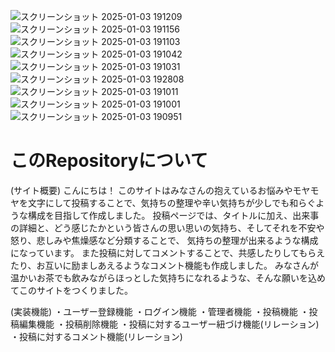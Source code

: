 ![スクリーンショット 2025-01-03 191209](https://github.com/user-attachments/assets/5303687f-2a25-4e29-8055-73dcce4286a8)
![スクリーンショット 2025-01-03 191156](https://github.com/user-attachments/assets/f83c1cae-dc1f-4a10-b188-05af52768fe8)
![スクリーンショット 2025-01-03 191103](https://github.com/user-attachments/assets/154a869a-7b1d-454b-8e6a-0efa574bf348)
![スクリーンショット 2025-01-03 191042](https://github.com/user-attachments/assets/aaa1504c-173f-475a-8cb5-f5f4f345cd6e)
![スクリーンショット 2025-01-03 191031](https://github.com/user-attachments/assets/94c961d4-b51e-40f3-aa6c-8e5a1f58eae4)
![スクリーンショット 2025-01-03 192808](https://github.com/user-attachments/assets/bd017a5c-bbed-43f7-8632-0655a7bd40e9)
![スクリーンショット 2025-01-03 191011](https://github.com/user-attachments/assets/0765b1c7-d31f-442f-b9d5-8c91315bd678)
![スクリーンショット 2025-01-03 191001](https://github.com/user-attachments/assets/9324d993-a3d7-457b-a7fa-52218ffb24b5)
![スクリーンショット 2025-01-03 190951](https://github.com/user-attachments/assets/b5e0221d-bdcc-471d-87b4-c74cf42954ae)
# このRepositoryについて
(サイト概要)
こんにちは！
このサイトはみなさんの抱えているお悩みやモヤモヤを文字にして投稿することで、気持ちの整理や辛い気持ちが少しでも和らぐような構成を目指して作成しました。
投稿ページでは、タイトルに加え、出来事の詳細と、どう感じたかという皆さんの思い思いの気持ち、そしてそれを不安や怒り、悲しみや焦燥感など分類することで、
気持ちの整理が出来るような構成になっています。
また投稿に対してコメントすることで、共感したりしてもらえたり、お互いに励ましあえるようなコメント機能も作成しました。
みなさんが温かいお茶でも飲みながらほっとした気持ちになれるような、そんな願いを込めてこのサイトをつくりました。

(実装機能)
・ユーザー登録機能
・ログイン機能
・管理者機能
・投稿機能
・投稿編集機能
・投稿削除機能
・投稿に対するユーザー紐づけ機能(リレーション)
・投稿に対するコメント機能(リレーション)

